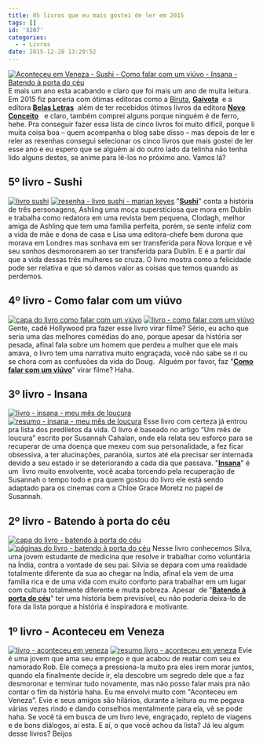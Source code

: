 ```yaml
---
title: 05 livros que eu mais gostei de ler em 2015
tags: []
id: '3207'
categories:
  - - Livros
date: 2015-12-28 13:29:52
---
```


[![Aconteceu em Veneza - Sushi - Como falar com um viúvo - Insana -  Batendo à porta do céu](/images/2015/12/lista-de-melhores-livros-2015-1024x768.jpg)](/images/2015/12/lista-de-melhores-livros-2015.jpg) E mais um ano esta acabando e claro que foi mais um ano de muita leitura. Em 2015 fiz parceria com ótimas editoras como a [Biruta](http://www.editorabiruta.com.br/), **[Gaivota](http://www.editoragaivota.com.br/)**  e a editora **[Belas Letras](http://belasletras.com.br/)**  além de ter recebidos ótimos livros da editora **[Novo Conceito](http://www.editoranovoconceito.com.br/)**   e claro, também comprei alguns porque ninguém é de ferro, hehe. Pra conseguir fazer essa lista de cinco livros foi muito difícil, porque li muita coisa boa – quem acompanha o blog sabe disso – mas depois de ler e reler as resenhas consegui selecionar os cinco livros que mais gostei de ler esse ano e eu espero que se alguém aí do outro lado da telinha não tenha lido alguns destes, se anime para lê-los no próximo ano. Vamos lá?

## 5º livro - Sushi

[![livro sushi](/images/2015/12/capa-do-livro-sushi-1024x768.jpg)](/images/2015/12/capa-do-livro-sushi.jpg) [![resenha - livro sushi - marian keyes](/images/2015/12/páginas-do-livro-sushi-1024x768.jpg)](/images/2015/12/páginas-do-livro-sushi.jpg) "**[Sushi](http://natalia.blog.br/2015/01/19/resenha-sushi/)**" conta a história de três personagens, Ashling uma moça supersticiosa que mora em Dublin e trabalha como redatora em uma revista bem pequena, Clodagh, melhor amiga de Ashling que tem uma família perfeita, porém, se sente infeliz com a vida de mãe e dona de casa e Lisa uma editora-chefe bem durona que morava em Londres mas sonhava em ser transferida para Nova Iorque e vê seu sonhos desmoronarem ao ser transferida para Dublin. E é a partir daí que a vida dessas três mulheres se cruza. O livro mostra como a felicidade pode ser relativa e que só damos valor as coisas que temos quando as perdemos.

## 4º livro - Como falar com um viúvo

[![capa do livro como falar com um viúvo ](/images/2015/12/capa-do-livro-como-falar-com-um-viúvo-1024x768.jpg)](/images/2015/12/capa-do-livro-como-falar-com-um-viúvo.jpg) [![livro - como falar com um viúvo](/images/2015/12/páginas-do-livro-como-falar-com-um-viúvo-1024x768.jpg)](/images/2015/12/páginas-do-livro-como-falar-com-um-viúvo.jpg) Gente, cadê Hollywood pra fazer esse livro virar filme? Sério, eu acho que seria uma das melhores comédias do ano, porque apesar da história ser pesada, afinal fala sobre um homem que perdeu a mulher que ele mais amava, o livro tem uma narrativa muito engraçada, você não sabe se ri ou se chora com as confusões da vida do Doug.  Alguém por favor, faz "**[Como falar com um viúvo](http://natalia.blog.br/2015/03/04/resenha-como-falar-com-um-viuvo/)**" virar filme? Haha.

## 3º livro - Insana

[![livro - insana - meu mês de loucura ](/images/2015/12/capa-do-livro-insana-1024x768.jpg)](/images/2015/12/capa-do-livro-insana.jpg) [![resumo - insana - meu mês de loucura](/images/2015/12/páginas-do-livro-insana-meu-mês-de-loucura-1024x768.jpg)](/images/2015/12/páginas-do-livro-insana-meu-mês-de-loucura.jpg) Esse livro com certeza já entrou pra lista dos prediletos da vida. O livro é baseado no artigo “Um mês de loucura” escrito por Susannah Cahalan, onde ela relata seu esforço para se recuperar de uma doença que mexeu com sua personalidade, a fez ficar obsessiva, a ter alucinações, paranóia, surtos até ela precisar ser internada devido a seu estado ir se deteriorando a cada dia que passava. "**[Insana](http://natalia.blog.br/2015/05/11/resenha-insana-meu-mes-de-loucura/)**" é um  livro muito envolvente, você acaba torcendo pela recuperação de Susannah o tempo todo e pra quem gostou do livro ele está sendo adaptado para os cinemas com a Chloe Grace Moretz no papel de Susannah.

## 2º livro - Batendo à porta do céu

[![capa do livro - batendo à porta do céu](/images/2015/12/livro-batendo-à-porta-do-céu-1024x768.jpg)](/images/2015/12/livro-batendo-à-porta-do-céu.jpg) [![páginas do livro - batendo à porta do céu](/images/2015/12/resumo-batendo-à-porta-do-céu-1024x768.jpg)](/images/2015/12/resumo-batendo-à-porta-do-céu.jpg) Nesse livro conhecemos Silva, uma jovem estudante de medicina que resolve ir trabalhar como voluntária na Índia, contra a vontade de seu pai. Silvia se depara com uma realidade totalmente diferente da sua ao chegar na Índia, afinal ela vem de uma família rica e de uma vida com muito conforto para trabalhar em um lugar com cultura totalmente diferente e muita pobreza. Apesar  de "**[Batendo à porta do céu](http://natalia.blog.br/2015/04/20/resenha-batendo-a-porta-do-ceu/)**" ter uma história bem previsível, eu não poderia deixa-lo de fora da lista porque a história é inspiradora e motivante.

## 1º livro - Aconteceu em Veneza

[![livro - aconteceu em veneza](/images/2015/12/capa-do-livro-aconteceu-em-veneza-1024x768.jpg)](/images/2015/12/capa-do-livro-aconteceu-em-veneza.jpg) [![resumo livro - aconteceu em veneza](/images/2015/12/páginas-do-livro-aconteceu-em-veneza-1024x768.jpg)](/images/2015/12/páginas-do-livro-aconteceu-em-veneza.jpg) Evie é uma jovem que ama seu emprego e que acabou de reatar com seu ex namorado Rob. Ele começa a pressiona-la muito pra eles irem morar juntos, quando ela finalmente decide ir, ela descobre um segredo dele que a faz desmoronar e terminar tudo novamente, mas não posso falar mais pra não contar o fim da história haha. Eu me envolvi muito com "Aconteceu em Veneza". Evie e seus amigos são hilários, durante a leitura eu me pegava várias vezes rindo e dando conselhos mentalmente para ela, vê se pode haha. Se você tá em busca de um livro leve, engraçado, repleto de viagens e de bons diálogos, aí esta. E aí, o que você achou da lista? Já leu algum desse livros? Beijos
